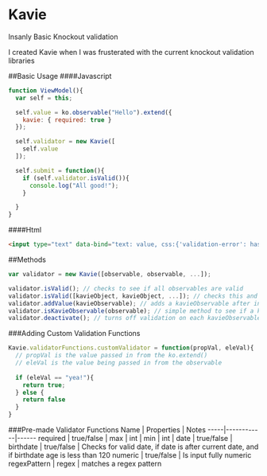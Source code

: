 # Kavie
Insanly Basic Knockout validation


I created Kavie when I was frusterated with the current knockout validation libraries


##Basic Usage
####Javascript
```javascript
function ViewModel(){
  var self = this;

  self.value = ko.observable("Hello").extend({
    kavie: { required: true }
  });

  self.validator = new Kavie([
    self.value
  ]);

  self.submit = function(){
    if (self.validator.isValid()){
      console.log("All good!");
    }

  }
}
```
####Html
```html
<input type="text" data-bind="text: value, css:{'validation-error': hasError}/>
```

##Methods
```javascript
var validator = new Kavie([observable, observable, ...]);

validator.isValid(); // checks to see if all observables are valid
validator.isValid([kavieObject, kavieObject, ...]); // checks this and array of kavie observables
validator.addValue(kavieObservable); // adds a kavieObservable after instantiateing Kavie
validator.isKavieObservable(observable); // simple method to see if a knockout observable has been extended with kavie
validator.deactivate(); // turns off validation on each kavieObservable

```


###Adding Custom Validation Functions
```javascript
Kavie.validatorFunctions.customValidator = function(propVal, eleVal){
  // propVal is the value passed in from the ko.extend()
  // eleVal is the value being passed in from the observable
  
  if (eleVal == "yea!"){
    return true;
  } else {
    return false
  }
}
```

###Pre-made Validator Functions
Name | Properties | Notes
-----|------------|------
required | true/false |
max | int |
min | int |
date | true/false |
birthdate | true/false | Checks for valid date, if date is after current date, and if birthdate age is less than 120
numeric | true/false | Is input fully numeric
regexPattern | regex | matches a regex pattern
